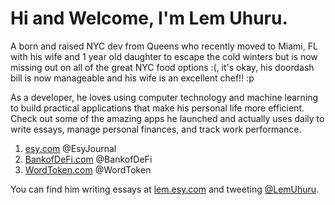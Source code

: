 # Hi and Welcome, I'm Lem Uhuru. 

A born and raised NYC dev from Queens who recently moved to Miami, FL with his wife and 1 year old daughter to escape the cold winters but is now missing out on all of the great NYC food options :(, it's okay, his doordash bill is now manageable and his wife is an excellent chef!! :p


As a developer, he loves using computer technology and machine learning to build practical applications that make his personal life more efficient. Check out some of the amazing apps he launched and actually uses daily to write essays, manage personal finances, and track work performance.


1. [esy.com][EsyHome] @EsyJournal
2. [BankofDeFi.com][BankofDeFiHome] @BankofDeFi
3. [WordToken.com][WordTokenHome] @WordToken
<!-- 4. [WorkClient.com][WorkClientHome] @WorkClient
5. [TextToNFT.com][TextToNFTHome] @TextToNFT -->

You can find him writing essays at [lem.esy.com][EsyProfile] and tweeting [@LemUhuru][TwitterProfile].


[EsyHome]: https://www.esy.com
[EsyProfile]: https://lem.esy.com
[BankofDeFiHome]: https://www.bankofdefi.com
[WorkClientHome]: https://www.workclient.com
[WordTokenHome]: https://www.wordtoken.com
[TextToNFTHome]: https://www.texttonft.com
[VirtualMascot]: https://www.VirtualMascot.com
[TwitterProfile]: https://twitter.com/LemUhuru